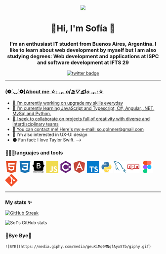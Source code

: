 <div id="header" align="center">
    <img src="https://media.giphy.com/media/lVeBRVBUulYwlJ82p9/giphy.gif" width="200">
    <h1 align="center">🍓Hi, I'm Sofía 🍓</h1>
    <h3 align="center">I'm an enthusiast IT student from Buenos Aires, Argentina. 
        I like to learn about web development by myself but I am also studying degrees: Web development and applications at ISPC and software development at IFTS 29 </h3>
</div>
<div id = "badges" align="center">
    <a href="https://twitter.com/sofiscoding">
        <img src="https://img.shields.io/twitter/follow/sofiscoding?logo=twitter&style=for-the-badge" alt="twitter badge" srcset="">
        
   
</div>

---

### (❁´◡`❁)About me ☆*: .｡. o(≧▽≦)o .｡.:*☆
- 🍧 I’m currently working on upgrade my skills everyday
- 🌱 I’m currently learning JavaScript and Typescript, C#, Angular, .NET, MySql and Python.
- 🌺 I seek to collaborate on projects full of creativity with diverse and interdisciplinary teams
- 📲 You can contact me! Here's my e-mail: so.golnner@gmail.com
- 🎨 I'm also interested in UX-UI design
- 🌑 Fun fact: I love Taylor Swift.
-->

<div align="left">
    <h3> 👩🏽‍💻languajes and tools</h3>
    <img src="https://github.com/devicons/devicon/blob/master/icons/html5/html5-plain.svg" alt="" width="40" height="40">
    <img src="https://github.com/devicons/devicon/blob/master/icons/css3/css3-plain.svg" alt="" width="40" height="40">
    <img src="https://github.com/devicons/devicon/blob/master/icons/bootstrap/bootstrap-plain-wordmark.svg" alt="" width="40" height="40">
    <img src="https://github.com/devicons/devicon/blob/master/icons/javascript/javascript-plain.svg" alt="" width="40" height="40">
    <img src="https://github.com/devicons/devicon/blob/master/icons/csharp/csharp-plain.svg" alt="" width="40" height="40">
    <img src="https://github.com/devicons/devicon/blob/master/icons/angularjs/angularjs-plain.svg" alt="" width="40" height="40">
    <img src="https://github.com/devicons/devicon/blob/master/icons/typescript/typescript-plain.svg" alt="" width="40" height="40">
    <img src="https://github.com/devicons/devicon/blob/master/icons/python/python-original.svg" alt="" width="40" height="40">
    <img src="https://github.com/devicons/devicon/blob/master/icons/mysql/mysql-plain.svg" alt="" width="40" height="40">
    <img src="https://github.com/devicons/devicon/blob/master/icons/npm/npm-original-wordmark.svg" alt="" width="40" height="40">
    <img src="https://github.com/devicons/devicon/blob/master/icons/figma/figma-original.svg" alt="" width="40" height="40">
    <img src="https://github.com/devicons/devicon/blob/master/icons/git/git-plain.svg" alt="" width="40" height="40">
   
</div>

---
### My stats ✨
[![GitHub Streak](https://streak-stats.demolab.com?user=sofgln&theme=blueberry&date_format=j%20M%5B%20Y%5D)](https://git.io/streak-stats)

![Sof's GitHub stats](https://github-readme-stats.vercel.app/api?username=sofgln&show_icons=true&theme=tokyonight)




  ### 🍓Bye Bye🍓
    ![BYE](https://media.giphy.com/media/geuXiMq0MNqfAyxS7b/giphy.gif)
    
    

